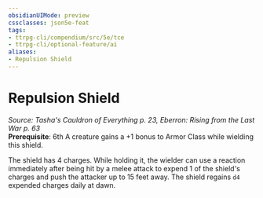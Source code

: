```yaml
---
obsidianUIMode: preview
cssclasses: json5e-feat
tags:
- ttrpg-cli/compendium/src/5e/tce
- ttrpg-cli/optional-feature/ai
aliases:
- Repulsion Shield
---
```

# Repulsion Shield
*Source: Tasha's Cauldron of Everything p. 23, Eberron: Rising from the Last War p. 63*  
**Prerequisite**: 6th
A creature gains a +1 bonus to Armor Class while wielding this shield.

The shield has 4 charges. While holding it, the wielder can use a reaction immediately after being hit by a melee attack to expend 1 of the shield's charges and push the attacker up to 15 feet away. The shield regains `d4` expended charges daily at dawn.
